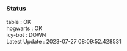 ### Status


table : OK  
hogwarts : OK  
icy-bot : DOWN  
Latest Update : 2023-07-27 08:09:52.428531
